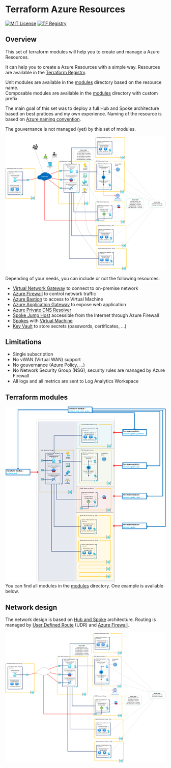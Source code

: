 # Terraform Azure Resources
[![MIT License](https://img.shields.io/badge/license-MIT-orange.svg)](LICENSE) [![TF Registry](https://img.shields.io/badge/terraform-registry-blue.svg)](https://registry.terraform.io/modules/azurerm/resources/azure/latest/)

## Overview

This set of terraform modules will help you to create and manage a Azure Resources.

It can help you to create a Azure Resources with a simple way. 
Resources are available in the [Terraform Registry](https://registry.terraform.io/modules/azurerm/resources/azure/latest/).

Unit modules are available in the [modules](modules) directory based on the resource name.  
Composable modules are available in the [modules](modules) directory with custom prefix.

The main goal of this set was to deploy a full Hub and Spoke architecture based on best pratices and my own experience. Naming of the resource is based on [Azure naming convention](https://learn.microsoft.com/en-us/azure/cloud-adoption-framework/ready/azure-best-practices/resource-naming).

The gouvernance is not managed (yet) by this set of modules.

![Azure Hub & Spoke Global design](images/hub-and-spoke-global.png)

Depending of your needs, you can include or not the following resources:
- [Virtual Network Gateway](https://docs.microsoft.com/en-us/azure/vpn-gateway/) to connect to on-premise network
- [Azure Firewall](https://docs.microsoft.com/en-us/azure/firewall/) to control network traffic
- [Azure Bastion](https://docs.microsoft.com/en-us/azure/bastion/) to access to Virtual Machine
- [Azure Application Gateway](https://docs.microsoft.com/en-us/azure/application-gateway/) to expose web application
- [Azure Private DNS Resolver](https://learn.microsoft.com/en-us/azure/dns/dns-private-resolver-overview)
- [Spoke Jump Host](https://docs.microsoft.com/en-us/azure/architecture/reference-architectures/hybrid-networking/jumphost) accessible from the Internet through Azure Firewall
- [Spokes](https://docs.microsoft.com/en-us/azure/architecture/reference-architectures/hybrid-networking/hub-spoke) with [Virtual Machine](https://docs.microsoft.com/en-us/azure/virtual-machines/)
- [Key Vault](https://docs.microsoft.com/en-us/azure/key-vault/) to store secrets (passwords, certificates, ...)

## Limitations

- Single subscription
- No vWAN (Virtual WAN) support
- No gouvernance (Azure Policy, ...)
- No Network Security Group (NSG), security rules are managed by Azure Firewall
- All logs and all metrics are sent to Log Analytics Workspace

## Terraform modules

![Terraform modules](images/terraform-modules.png)
You can find all modules in the [modules](modules) directory.
One example is available below.

## Network design

The network design is based on [Hub and Spoke](https://docs.microsoft.com/en-us/azure/architecture/reference-architectures/hybrid-networking/hub-spoke) architecture. Routing is managed by [User Defined Route](https://docs.microsoft.com/en-us/azure/virtual-network/virtual-networks-udr-overview) (UDR) and [Azure Firewall](https://docs.microsoft.com/en-us/azure/firewall/overview).

![Network design](images/network-design.png)
